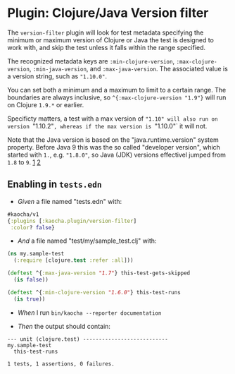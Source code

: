 # Plugin: Clojure/Java Version filter

The `version-filter` plugin will look for test metadata specifying the minimum
  or maximum version of Clojure or Java the test is designed to work with, and
  skip the test unless it falls within the range specified.

  The recognized metadata keys are `:min-clojure-version`,
  `:max-clojure-version`, `:min-java-version`, and `:max-java-version`. The
  associated value is a version string, such as `"1.10.0"`.

  You can set both a minimum and a maximum to limit to a certain range. The
  boundaries are always inclusive, so `^{:max-clojure-version "1.9"}` will run
  on Clojure `1.9.*` or earlier.

  Specificty matters, a test with a max version of `"1.10" will also run on
  version `"1.10.2"`, whereas if the max version is `"1.10.0"` it will not.

  Note that the Java version is based on the "java.runtime.version" system
  property. Before Java 9 this was the so called "developer version", which
  started with `1.`, e.g. `"1.8.0"`, so Java (JDK) versions effectivel jumped
  from `1.8` to `9`.
  [1](https://blogs.oracle.com/java-platform-group/a-new-jdk-9-version-string-scheme)
  [2](https://en.wikipedia.org/wiki/Java_version_history#Versioning_change)

## Enabling in `tests.edn`

- <em>Given </em> a file named "tests.edn" with:

``` clojure
#kaocha/v1
{:plugins [:kaocha.plugin/version-filter]
 :color? false}
```


- <em>And </em> a file named "test/my/sample_test.clj" with:

``` clojure
(ns my.sample-test
  (:require [clojure.test :refer :all]))

(deftest ^{:max-java-version "1.7"} this-test-gets-skipped
  (is false))

(deftest ^{:min-clojure-version "1.6.0"} this-test-runs
  (is true))
```


- <em>When </em> I run `bin/kaocha --reporter documentation`

- <em>Then </em> the output should contain:

``` nil
--- unit (clojure.test) ---------------------------
my.sample-test
  this-test-runs

1 tests, 1 assertions, 0 failures.
```



